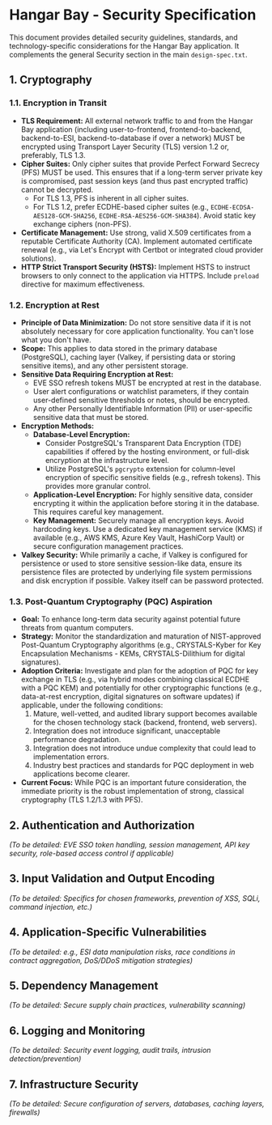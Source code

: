 # Hangar Bay - Security Specification

This document provides detailed security guidelines, standards, and technology-specific considerations for the Hangar Bay application. It complements the general Security section in the main `design-spec.txt`.

## 1. Cryptography

### 1.1. Encryption in Transit

*   **TLS Requirement:** All external network traffic to and from the Hangar Bay application (including user-to-frontend, frontend-to-backend, backend-to-ESI, backend-to-database if over a network) MUST be encrypted using Transport Layer Security (TLS) version 1.2 or, preferably, TLS 1.3.
*   **Cipher Suites:** Only cipher suites that provide Perfect Forward Secrecy (PFS) MUST be used. This ensures that if a long-term server private key is compromised, past session keys (and thus past encrypted traffic) cannot be decrypted.
    *   For TLS 1.3, PFS is inherent in all cipher suites.
    *   For TLS 1.2, prefer ECDHE-based cipher suites (e.g., `ECDHE-ECDSA-AES128-GCM-SHA256`, `ECDHE-RSA-AES256-GCM-SHA384`). Avoid static key exchange ciphers (non-PFS).
*   **Certificate Management:** Use strong, valid X.509 certificates from a reputable Certificate Authority (CA). Implement automated certificate renewal (e.g., via Let's Encrypt with Certbot or integrated cloud provider solutions).
*   **HTTP Strict Transport Security (HSTS):** Implement HSTS to instruct browsers to only connect to the application via HTTPS. Include `preload` directive for maximum effectiveness.

### 1.2. Encryption at Rest

*   **Principle of Data Minimization:** Do not store sensitive data if it is not absolutely necessary for core application functionality. You can't lose what you don't have.
*   **Scope:** This applies to data stored in the primary database (PostgreSQL), caching layer (Valkey, if persisting data or storing sensitive items), and any other persistent storage.
*   **Sensitive Data Requiring Encryption at Rest:**
    *   EVE SSO refresh tokens MUST be encrypted at rest in the database.
    *   User alert configurations or watchlist parameters, if they contain user-defined sensitive thresholds or notes, should be encrypted.
    *   Any other Personally Identifiable Information (PII) or user-specific sensitive data that must be stored.
*   **Encryption Methods:**
    *   **Database-Level Encryption:**
        *   Consider PostgreSQL's Transparent Data Encryption (TDE) capabilities if offered by the hosting environment, or full-disk encryption at the infrastructure level.
        *   Utilize PostgreSQL's `pgcrypto` extension for column-level encryption of specific sensitive fields (e.g., refresh tokens). This provides more granular control.
    *   **Application-Level Encryption:** For highly sensitive data, consider encrypting it within the application before storing it in the database. This requires careful key management.
    *   **Key Management:** Securely manage all encryption keys. Avoid hardcoding keys. Use a dedicated key management service (KMS) if available (e.g., AWS KMS, Azure Key Vault, HashiCorp Vault) or secure configuration management practices.
*   **Valkey Security:** While primarily a cache, if Valkey is configured for persistence or used to store sensitive session-like data, ensure its persistence files are protected by underlying file system permissions and disk encryption if possible. Valkey itself can be password protected.

### 1.3. Post-Quantum Cryptography (PQC) Aspiration

*   **Goal:** To enhance long-term data security against potential future threats from quantum computers.
*   **Strategy:** Monitor the standardization and maturation of NIST-approved Post-Quantum Cryptography algorithms (e.g., CRYSTALS-Kyber for Key Encapsulation Mechanisms - KEMs, CRYSTALS-Dilithium for digital signatures).
*   **Adoption Criteria:** Investigate and plan for the adoption of PQC for key exchange in TLS (e.g., via hybrid modes combining classical ECDHE with a PQC KEM) and potentially for other cryptographic functions (e.g., data-at-rest encryption, digital signatures on software updates) if applicable, under the following conditions:
    1.  Mature, well-vetted, and audited library support becomes available for the chosen technology stack (backend, frontend, web servers).
    2.  Integration does not introduce significant, unacceptable performance degradation.
    3.  Integration does not introduce undue complexity that could lead to implementation errors.
    4.  Industry best practices and standards for PQC deployment in web applications become clearer.
*   **Current Focus:** While PQC is an important future consideration, the immediate priority is the robust implementation of strong, classical cryptography (TLS 1.2/1.3 with PFS).

## 2. Authentication and Authorization

*(To be detailed: EVE SSO token handling, session management, API key security, role-based access control if applicable)*

## 3. Input Validation and Output Encoding

*(To be detailed: Specifics for chosen frameworks, prevention of XSS, SQLi, command injection, etc.)*

## 4. Application-Specific Vulnerabilities

*(To be detailed: e.g., ESI data manipulation risks, race conditions in contract aggregation, DoS/DDoS mitigation strategies)*

## 5. Dependency Management

*(To be detailed: Secure supply chain practices, vulnerability scanning)*

## 6. Logging and Monitoring

*(To be detailed: Security event logging, audit trails, intrusion detection/prevention)*

## 7. Infrastructure Security

*(To be detailed: Secure configuration of servers, databases, caching layers, firewalls)*
